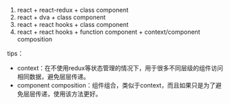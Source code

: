 

1. react + react-redux + class component
2. react + dva + class component
3. react + react hooks + class component
4. react + react hooks + function component + context/component composition

tips：

- context：在不使用redux等状态管理的情况下，用于很多不同层级的组件访问相同数据，避免层层传递。
- component composition：组件组合，类似于context，而且如果只是为了避免层层传递，使用该方法更好。

